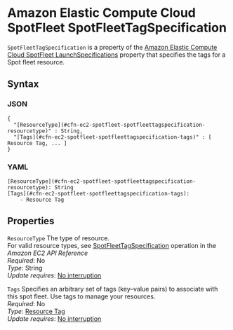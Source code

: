 # Amazon Elastic Compute Cloud SpotFleet SpotFleetTagSpecification<a name="aws-properties-ec2-spotfleet-spotfleetrequestconfigdata-launchspecifications-tagspecifications"></a>

`SpotFleetTagSpecification` is a property of the [Amazon Elastic Compute Cloud SpotFleet LaunchSpecifications](aws-properties-ec2-spotfleet-spotfleetrequestconfigdata-launchspecifications.md) property that specifies the tags for a Spot fleet resource\.

## Syntax<a name="w2922ab1c21c10c96d122c81b5"></a>

### JSON<a name="aws-properties-ec2-spotfleet-spotfleetrequestconfigdata-launchspecifications-tagspecifications-syntax.json"></a>

```
{
  "[ResourceType](#cfn-ec2-spotfleet-spotfleettagspecification-resourcetype)" : String,
  "[Tags](#cfn-ec2-spotfleet-spotfleettagspecification-tags)" : [ Resource Tag, ... ]
}
```

### YAML<a name="aws-properties-ec2-spotfleet-spotfleetrequestconfigdata-launchspecifications-tagspecifications-syntax.yaml"></a>

```
[ResourceType](#cfn-ec2-spotfleet-spotfleettagspecification-resourcetype): String
[Tags](#cfn-ec2-spotfleet-spotfleettagspecification-tags):
    - Resource Tag
```

## Properties<a name="w2922ab1c21c10c96d122c81b7"></a>

`ResourceType`  <a name="cfn-ec2-spotfleet-spotfleettagspecification-resourcetype"></a>
The type of resource\.   
For valid resource types, see [SpotFleetTagSpecification](https://docs.aws.amazon.com/AWSEC2/latest/APIReference/API_SpotFleetTagSpecification.html) operation in the *Amazon EC2 API Reference*  
*Required*: No  
*Type*: String  
*Update requires*: [No interruption](using-cfn-updating-stacks-update-behaviors.md#update-no-interrupt)

`Tags`  <a name="cfn-ec2-spotfleet-spotfleettagspecification-tags"></a>
Specifies an arbitrary set of tags \(key–value pairs\) to associate with this spot fleet\. Use tags to manage your resources\.  
*Required*: No  
*Type*: [Resource Tag](aws-properties-resource-tags.md)  
*Update requires*: [No interruption](using-cfn-updating-stacks-update-behaviors.md#update-no-interrupt)